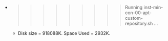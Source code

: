 * >>>>>>>>> Running inst-min-con-00-apt-custom-repository.sh ...
  * Disk size = 918088K. Space Used = 2932K.
